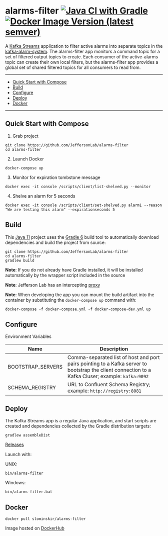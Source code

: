 # alarms-filter [![Java CI with Gradle](https://github.com/JeffersonLab/alarms-filter/workflows/Java%20CI%20with%20Gradle/badge.svg)](https://github.com/JeffersonLab/shelved-timer/actions?query=workflow%3A%22Java+CI+with+Gradle%22) [![Docker Image Version (latest semver)](https://img.shields.io/docker/v/slominskir/alarms-filter?sort=semver&label=DockerHub)](https://hub.docker.com/r/slominskir/alarms-filter)
A [Kafka Streams](https://kafka.apache.org/documentation/streams/) application to filter active alarms into separate topics in the [kafka-alarm-system](https://github.com/JeffersonLab/kafka-alarm-system). The alarms-filter app monitors a command topic for a set of filtered output topics to create.   Each consumer of the active-alarms topic can create their own local filters, but the alarms-filter app provides a global set of shared filtered topics for all consumers to read from.

---
 - [Quick Start with Compose](https://github.com/JeffersonLab/alarms-filter#quick-start-with-compose)
 - [Build](https://github.com/JeffersonLab/alarms-filter#build)
 - [Configure](https://github.com/JeffersonLab/alarms-filter#configure)
 - [Deploy](https://github.com/JeffersonLab/alarms-filter#deploy)
 - [Docker](https://github.com/JeffersonLab/alarms-filter#docker)
 ---

## Quick Start with Compose 
1. Grab project
```
git clone https://github.com/JeffersonLab/alarms-filter
cd alarms-filter
```
2. Launch Docker
```
docker-compose up
```
3. Monitor for expiration tombstone message 
```
docker exec -it console /scripts/client/list-shelved.py --monitor 
```
4. Shelve an alarm for 5 seconds
```
docker exec -it console /scripts/client/set-shelved.py alarm1 --reason "We are testing this alarm" --expirationseconds 5
```
## Build
This [Java 11](https://adoptopenjdk.net/) project uses the [Gradle 6](https://gradle.org/) build tool to automatically download dependencies and build the project from source:

```
git clone https://github.com/JeffersonLab/alarms-filter
cd alarms-filter
gradlew build
```
**Note**: If you do not already have Gradle installed, it will be installed automatically by the wrapper script included in the source

**Note**: Jefferson Lab has an intercepting [proxy](https://gist.github.com/slominskir/92c25a033db93a90184a5994e71d0b78)

**Note**: When developing the app you can mount the build artifact into the container by substituting the `docker-compose up` command with:
```
docker-compose -f docker-compose.yml -f docker-compose-dev.yml up
```

## Configure
Environment Variables

| Name | Description |
|---|---|
| BOOTSTRAP_SERVERS | Comma-separated list of host and port pairs pointing to a Kafka server to bootstrap the client connection to a Kafka Cluser; example: `kafka:9092` |
| SCHEMA_REGISTRY | URL to Confluent Schema Registry; example: `http://registry:8081` |

## Deploy
The Kafka Streams app is a regular Java application, and start scripts are created and dependencies collected by the Gradle distribution targets:

```
gradlew assembleDist
```

[Releases](https://github.com/JeffersonLab/alarms-filter/releases)

Launch with:

UNIX:
```
bin/alarms-filter
```
Windows:
```
bin/alarms-filter.bat
```

## Docker
```
docker pull slominskir/alarms-filter
```
Image hosted on [DockerHub](https://hub.docker.com/r/slominskir/alarms-filter)
